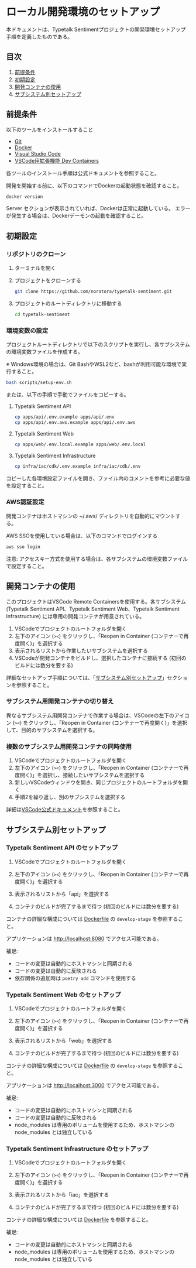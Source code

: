 # ローカル開発環境のセットアップ

本ドキュメントは、Typetalk Sentimentプロジェクトの開発環境セットアップ手順を定義したものである。

## 目次

1. [前提条件](#前提条件)
2. [初期設定](#初期設定)
3. [開発コンテナの使用](#開発コンテナの使用)
4. [サブシステム別セットアップ](#サブシステム別セットアップ)

## 前提条件

以下のツールをインストールすること

- [Git](https://git-scm.com/)
- [Docker](https://www.docker.com/)
- [Visual Studio Code](https://code.visualstudio.com/)
- [VSCode用拡張機能 Dev Containers](https://marketplace.visualstudio.com/items?itemName=ms-vscode-remote.remote-containers)

各ツールのインストール手順は公式ドキュメントを参照すること。

開発を開始する前に、以下のコマンドでDockerの起動状態を確認すること。

```sh
docker version
```

Server セクションが表示されていれば、Dockerは正常に起動している。
エラーが発生する場合は、Dockerデーモンの起動を確認すること。

## 初期設定

### リポジトリのクローン

1. ターミナルを開く

2. プロジェクトをクローンする

   ```sh
   git clone https://github.com/noratora/typetalk-sentiment.git
   ```

3. プロジェクトのルートディレクトリに移動する

   ```sh
   cd typetalk-sentiment
   ```

### 環境変数の設定

プロジェクトルートディレクトリで以下のスクリプトを実行し、各サブシステムの環境変数ファイルを作成する。

※ Windows環境の場合は、Git BashやWSL2など、bashが利用可能な環境で実行すること。

```sh
bash scripts/setup-env.sh
```

または、以下の手順で手動でファイルをコピーする。

1. Typetalk Sentiment API

   ```sh
   cp apps/api/.env.example apps/api/.env
   cp apps/api/.env.aws.example apps/api/.env.aws
   ```

2. Typetalk Sentiment Web

   ```sh
   cp apps/web/.env.local.example apps/web/.env.local
   ```

3. Typetalk Sentiment Infrastructure

   ```sh
   cp infra/iac/cdk/.env.example infra/iac/cdk/.env
   ```

コピーした各環境設定ファイルを開き、ファイル内のコメントを参考に必要な値を設定すること。

### AWS認証設定

開発コンテナはホストマシンの ~/.aws/ ディレクトリを自動的にマウントする。

AWS SSOを使用している場合は、以下のコマンドでログインする

```sh
aws sso login
```

注意: アクセスキー方式を使用する場合は、各サブシステムの環境変数ファイルで設定すること。

## 開発コンテナの使用

このプロジェクトはVSCode Remote Containersを使用する。各サブシステム (Typetalk Sentiment API、Typetalk Sentiment Web、Typetalk Sentiment Infrastructure) には専用の開発コンテナが用意されている。

1. VSCodeでプロジェクトのルートフォルダを開く
2. 左下のアイコン (`><`) をクリックし、「Reopen in Container (コンテナーで再度開く)」を選択する
3. 表示されるリストから作業したいサブシステムを選択する
4. VSCodeが開発コンテナをビルドし、選択したコンテナに接続する (初回のビルドには数分を要する)

詳細なセットアップ手順については、「[サブシステム別セットアップ](#サブシステム別セットアップ)」セクションを参照すること。

### サブシステム用開発コンテナの切り替え

異なるサブシステム用開発コンテナで作業する場合は、VSCodeの左下のアイコン (`><`) をクリックし、「Reopen in Container (コンテナーで再度開く)」を選択して、目的のサブシステムを選択する。

### 複数のサブシステム用開発コンテナの同時使用

1. VSCodeでプロジェクトのルートフォルダを開く
2. 左下のアイコン (`><`) をクリックし、「Reopen in Container (コンテナーで再度開く)」を選択し、接続したいサブシステムを選択する
3. 新しいVSCodeウィンドウを開き、同じプロジェクトのルートフォルダを開く
4. 手順2を繰り返し、別のサブシステムを選択する

詳細は[VSCode公式ドキュメント](https://code.visualstudio.com/remote/advancedcontainers/connect-multiple-containers)を参照すること。

## サブシステム別セットアップ

### Typetalk Sentiment API のセットアップ

1. VSCodeでプロジェクトのルートフォルダを開く

2. 左下のアイコン (`><`) をクリックし、「Reopen in Container (コンテナーで再度開く)」を選択する

3. 表示されるリストから「api」を選択する

4. コンテナのビルドが完了するまで待つ (初回のビルドには数分を要する)

コンテナの詳細な構成については [Dockerfile](../apps/api/Dockerfile) の `develop-stage` を参照すること。

アプリケーションは <http://localhost:8080> でアクセス可能である。

補足:

- コードの変更は自動的にホストマシンと同期される
- コードの変更は自動的に反映される
- 依存関係の追加時は `poetry add` コマンドを使用する

### Typetalk Sentiment Web のセットアップ

1. VSCodeでプロジェクトのルートフォルダを開く

2. 左下のアイコン (`><`) をクリックし、「Reopen in Container (コンテナーで再度開く)」を選択する

3. 表示されるリストから「web」を選択する

4. コンテナのビルドが完了するまで待つ (初回のビルドには数分を要する)

コンテナの詳細な構成については [Dockerfile](../apps/web/Dockerfile) の `develop-stage` を参照すること。

アプリケーションは <http://localhost:3000> でアクセス可能である。

補足:

- コードの変更は自動的にホストマシンと同期される
- コードの変更は自動的に反映される
- node_modules は専用のボリュームを使用するため、ホストマシンの node_modules とは独立している

### Typetalk Sentiment Infrastructure のセットアップ

1. VSCodeでプロジェクトのルートフォルダを開く

2. 左下のアイコン (`><`) をクリックし、「Reopen in Container (コンテナーで再度開く)」を選択する

3. 表示されるリストから「iac」を選択する

4. コンテナのビルドが完了するまで待つ (初回のビルドには数分を要する)

コンテナの詳細な構成については [Dockerfile](../infra/iac/cdk/Dockerfile) を参照すること。

補足:

- コードの変更は自動的にホストマシンと同期される
- node_modules は専用のボリュームを使用するため、ホストマシンの node_modules とは独立している
